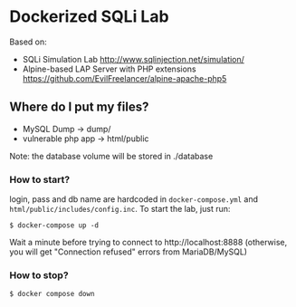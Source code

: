 # Dockerized SQLi Lab

Based on:
- SQLi Simulation Lab http://www.sqlinjection.net/simulation/ 
- Alpine-based LAP Server with PHP extensions https://github.com/EvilFreelancer/alpine-apache-php5 


## Where do I put my files?

- MySQL Dump -> dump/
- vulnerable php app -> html/public

Note: the database volume will be stored in ./database

### How to start?

login, pass and db name are hardcoded in `docker-compose.yml` and `html/public/includes/config.inc`. To start the lab, just run:

```
$ docker-compose up -d
```

Wait a minute before trying to connect to  http://localhost:8888 (otherwise, you will get "Connection refused" errors from MariaDB/MySQL)


### How to stop?
```
$ docker compose down
```



